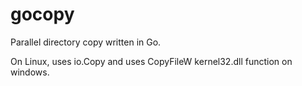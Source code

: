# gocopy

Parallel directory copy written in Go.

On Linux, uses io.Copy and uses CopyFileW kernel32.dll function on windows.